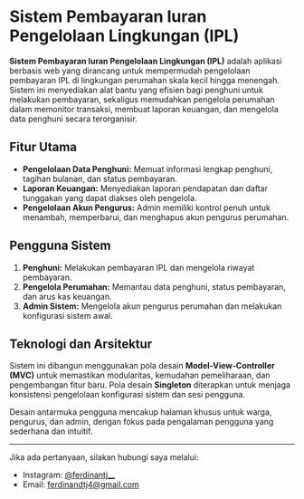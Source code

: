 # Sistem Pembayaran Iuran Pengelolaan Lingkungan (IPL)

**Sistem Pembayaran Iuran Pengelolaan Lingkungan (IPL)** adalah aplikasi berbasis web yang dirancang untuk mempermudah pengelolaan pembayaran IPL di lingkungan perumahan skala kecil hingga menengah. Sistem ini menyediakan alat bantu yang efisien bagi penghuni untuk melakukan pembayaran, sekaligus memudahkan pengelola perumahan dalam memonitor transaksi, membuat laporan keuangan, dan mengelola data penghuni secara terorganisir.

## Fitur Utama
- **Pengelolaan Data Penghuni:** Memuat informasi lengkap penghuni, tagihan bulanan, dan status pembayaran.
- **Laporan Keuangan:** Menyediakan laporan pendapatan dan daftar tunggakan yang dapat diakses oleh pengelola.
- **Pengelolaan Akun Pengurus:** Admin memiliki kontrol penuh untuk menambah, memperbarui, dan menghapus akun pengurus perumahan.

## Pengguna Sistem
1. **Penghuni:** Melakukan pembayaran IPL dan mengelola riwayat pembayaran.
2. **Pengelola Perumahan:** Memantau data penghuni, status pembayaran, dan arus kas keuangan.
3. **Admin Sistem:** Mengelola akun pengurus perumahan dan melakukan konfigurasi sistem awal.

## Teknologi dan Arsitektur
Sistem ini dibangun menggunakan pola desain **Model-View-Controller (MVC)** untuk memastikan modularitas, kemudahan pemeliharaan, dan pengembangan fitur baru. Pola desain **Singleton** diterapkan untuk menjaga konsistensi pengelolaan konfigurasi sistem dan sesi pengguna.

Desain antarmuka pengguna mencakup halaman khusus untuk warga, pengurus, dan admin, dengan fokus pada pengalaman pengguna yang sederhana dan intuitif.

---

Jika ada pertanyaan, silakan hubungi saya melalui:  
- Instagram: [@ferdinantj__](https://www.instagram.com/ferdinantj__)  
- Email: ferdinandtj4@gmail.com
